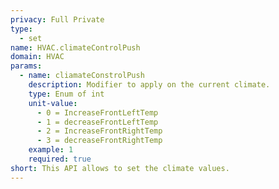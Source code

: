 ```yaml
---
privacy: Full Private
type:
  - set
name: HVAC.climateControlPush
domain: HVAC
params:
  - name: cliamateConstrolPush
    description: Modifier to apply on the current climate.
    type: Enum of int
    unit-value:
      - 0 = IncreaseFrontLeftTemp
      - 1 = decreaseFrontLeftTemp
      - 2 = IncreaseFrontRightTemp
      - 3 = decreaseFrontRightTemp
    example: 1
    required: true
short: This API allows to set the climate values.
---
```


